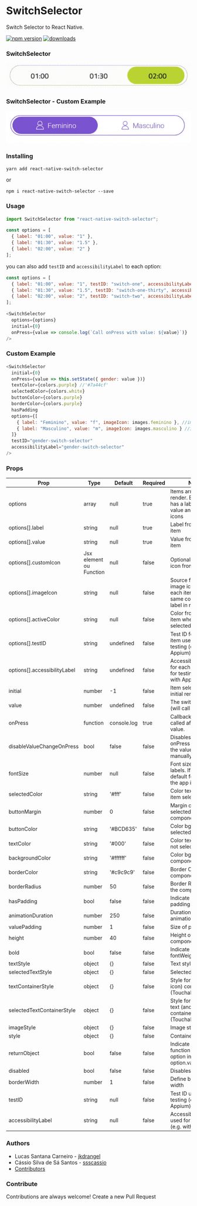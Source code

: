 # SwitchSelector

Switch Selector to React Native.

[![npm version](https://badge.fury.io/js/react-native-switch-selector.svg)](https://badge.fury.io/js/react-native-switch-selector)
[![downloads](https://img.shields.io/npm/dm/react-native-switch-selector.svg)](https://www.npmjs.com/package/react-native-switch-selector)

### SwitchSelector

![SwitchSelector](./assets/ex1.gif)

### SwitchSelector - Custom Example

![SwitchSelector](./assets/ex2.gif)

### Installing

```Shell
yarn add react-native-switch-selector
```

or

```Shell
npm i react-native-switch-selector --save
```

### Usage

```js
import SwitchSelector from "react-native-switch-selector";
```

```js
const options = [
  { label: "01:00", value: "1" },
  { label: "01:30", value: "1.5" },
  { label: "02:00", value: "2" }
];
```

you can also add `testID` and `accessibilityLabel` to each option:

```js
const options = [
  { label: "01:00", value: "1", testID: "switch-one", accessibilityLabel: "switch-one" },
  { label: "01:30", value: "1.5", testID: "switch-one-thirty", accessibilityLabel: "switch-one-thirty" },
  { label: "02:00", value: "2", testID: "switch-two", accessibilityLabel: "switch-two" }
];
```

```js
<SwitchSelector
  options={options}
  initial={0}
  onPress={value => console.log(`Call onPress with value: ${value}`)}
/>
```

### Custom Example

```js
<SwitchSelector
  initial={0}
  onPress={value => this.setState({ gender: value })}
  textColor={colors.purple} //'#7a44cf'
  selectedColor={colors.white}
  buttonColor={colors.purple}
  borderColor={colors.purple}
  hasPadding
  options={[
    { label: "Feminino", value: "f", imageIcon: images.feminino }, //images.feminino = require('./path_to/assets/img/feminino.png')
    { label: "Masculino", value: "m", imageIcon: images.masculino } //images.masculino = require('./path_to/assets/img/masculino.png')
  ]}
  testID="gender-switch-selector"
  accessibilityLabel="gender-switch-selector"
/>
```

### Props

| Prop                         | Type                    | Default     | Required | Note                                                                             |
| -------------------------    | ----------------------- | ----------- | -------- | -------------------------------------------------------------------------------- |
| options                      | array                   | null        | true     | Items array to render. Each item has a label and a value and optionals icons     |
| options[].label              | string                  | null        | true     | Label from each item                                                             |
| options[].value              | string                  | null        | true     | Value from each item                                                             |
| options[].customIcon         | Jsx element ou Function | null        | false    | Optional custom icon from each item                                              |
| options[].imageIcon          | string                  | null        | false    | Source from a image icon form each item. Has the same color then label in render |
| options[].activeColor        | string                  | null        | false    | Color from each item when is selected                                            |
| options[].testID             | string                  | undefined   | false    | Test ID for each item used for testing (e.g. with Appium)                        |
| options[].accessibilityLabel | string                  | undefined   | false    | Accessibility Label for each item used for testing (e.g. with Appium)            |
| initial                      | number                  | -1          | false    | Item selected in initial render                                                  |
| value                        | number                  | undefined   | false    | The switch value (will call onPress)                                             |
| onPress                      | function                | console.log | true     | Callback function called after change value.                                     |
| disableValueChangeOnPress    | bool                    | false       | false    | Disables the onPress call when the value is manually changed                     |
| fontSize                     | number                  | null        | false    | Font size from labels. If null default fontSize of the app is used.              |
| selectedColor                | string                  | '#fff'      | false    | Color text of the item selected                                                  |
| buttonMargin                 | number                  | 0           | false    | Margin of the item selected to component                                         |
| buttonColor                  | string                  | '#BCD635'   | false    | Color bg of the item selected                                                    |
| textColor                    | string                  | '#000'      | false    | Color text of the not selecteds items                                            |
| backgroundColor              | string                  | '#ffffff'   | false    | Color bg of the component                                                        |
| borderColor                  | string                  | '#c9c9c9'   | false    | Border Color of the component                                                    |
| borderRadius                 | number                  | 50          | false    | Border Radius of the component                                                   |
| hasPadding                   | bool                    | false       | false    | Indicate if item has padding                                                     |
| animationDuration            | number                  | 250         | false    | Duration of the animation                                                        |
| valuePadding                 | number                  | 1           | false    | Size of padding                                                                  |
| height                       | number                  | 40          | false    | Height of component                                                              |
| bold                         | bool                    | false       | false    | Indicate if text has fontWeight bold                                             |
| textStyle                    | object                  | {}          | false    | Text style                                                                       |
| selectedTextStyle            | object                  | {}          | false    | Selected text style                                                              |
| textContainerStyle           | object                  | {}          | false    | Style for text (and icon) container (TouchableOpacity)                           |
| selectedTextContainerStyle   | object                  | {}          | false    | Style for selected text (and icon) container (TouchableOpacity)                  |
| imageStyle                   | object                  | {}          | false    | Image style                                                                      |
| style                        | object                  | {}          | false    | Container style                                                                  |
| returnObject                 | bool                    | false       | false    | Indicate if onPress function return an option instead of option.value            |
| disabled                     | bool                    | false       | false    | Disables the switch                                                              |
| borderWidth                  | number                  | 1           | false    | Define border width                                                              |
| testID                       | string                  | null        | false    | Test ID used for testing (e.g. with Appium)                                      |
| accessibilityLabel           | string                  | null        | false    | Accessibility Label used for testing (e.g. with Appium)                          |

### Authors

- Lucas Santana Carneiro - [jkdrangel](https://github.com/jkdrangel)
- Cássio Silva de Sá Santos - [ssscassio](https://github.com/ssscassio)
- [Contributors](https://github.com/App2Sales/react-native-switch-selector/graphs/contributors)

### Contribute

Contributions are always welcome! Create a new Pull Request
